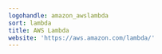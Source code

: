 ```yaml
---
logohandle: amazon_awslambda
sort: lambda
title: AWS Lambda
website: 'https://aws.amazon.com/lambda/'
---
```


